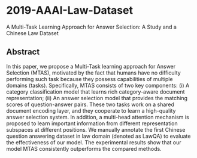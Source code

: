 # 2019-AAAI-Law-Dataset
A Multi-Task Learning Approach for Answer Selection: A Study and a Chinese Law Dataset

## Abstract
In this paper, we propose a Multi-Task learning approach for Answer Selection (MTAS), motivated by the fact that humans have no difficulty performing such task because they possess capabilities of multiple domains (tasks). Specifically, MTAS consists of two key components: (i) A category classification model that learns rich category-aware document representation; (ii) An answer selection model that provides the matching scores of question-answer pairs. These two tasks work on a shared document encoding layer, and they cooperate to learn a high-quality answer selection system. In addition, a multi-head attention mechanism is proposed to learn important information from different representation subspaces at different positions. We manually annotate the first Chinese question answering dataset in law domain (denoted as LawQA) to evaluate the effectiveness of our model. The experimental results show that our model MTAS consistently outperforms the compared methods.
